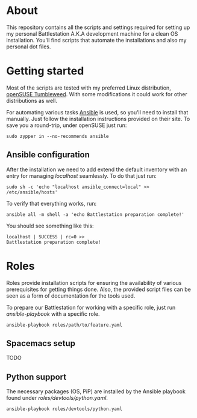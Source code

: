 # About
This repository contains all the scripts and settings required for setting up my personal Battlestation A.K.A development machine for a clean OS installation.
You'll find scripts that automate the installations and also my personal dot files.

# Getting started

Most of the scripts are tested with my preferred Linux distribution, [openSUSE Tumbleweed](https://en.opensuse.org/Portal:Tumbleweed). 
With some modifications it could work for other distributions as well. 

For automating various tasks [Ansible](https://www.ansible.com/) is used, so you'll need to install that manually. Just follow the installation instructions provided on their site.
To save you a round-trip, under openSUSE just run:

```
sudo zypper in --no-recommends ansible
```

## Ansible configuration

After the installation we need to add extend the default inventory with an entry for managing _localhost_ seamlessly.
To do that just run:
```
sudo sh -c 'echo "localhost ansible_connect=local" >> /etc/ansible/hosts' 
```

To verify that everything works, run:

```
ansible all -m shell -a 'echo Battlestation preparation complete!'
```

You should see something like this:
```
localhost | SUCCESS | rc=0 >>
Battlestation preparation complete!
```

# Roles

Roles provide installation scripts for ensuring the availability of various prerequisites for getting things done.
Also, the provided script files can be seen as a form of documentation for the tools used.

To prepare our Battlestation for working with a specific role, just run _ansible-playbook_ with a specific role.

```
ansible-playbook roles/path/to/feature.yaml
```

## Spacemacs setup
TODO

## Python support
The necessary packages (OS, PiP) are installed by the Ansible playbook found under _roles/devtools/python.yaml_.

```
ansible-playbook roles/devtools/python.yaml 
```

